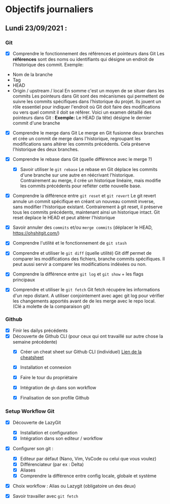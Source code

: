 # Objectifs journaliers

## Lundi 23/09/2021 :

### Git

- [x] Comprendre le fonctionnement des références et pointeurs dans Git
Les **références** sont des noms ou identifiants qui désigne un endroit de l'historique des commit.
Exemple:
- Nom de la branche
- Tag
- HEAD
- Origin / upstream / local
En somme c'est un moyen de se situer dans les commits
Les pointeurs dans Git sont des mécanismes qui permettent de suivre les commits spécifiques dans l’historique du projet. Ils jouent un rôle essentiel pour indiquer l'endroit où Git doit faire des modifications ou vers quel commit il doit se référer. Voici un examen détaillé des pointeurs dans Git :
**Exemple:**
Le HEAD (la tête) désigne le dernier commit d'une branche
- [x] Comprendre le merge dans Git
Le merge en Git fusionne deux branches et crée un commit de merge dans l'historique, regroupant les modifications sans altérer les commits précédents. Cela préserve l'historique des deux branches.
- [x] Comprendre le rebase dans Git (quelle différence avec le merge ?)
  - [x] Savoir utiliser le `git rebase`
Le rebase en Git déplace les commits d'une branche sur une autre en réécrivant l'historique. Contrairement au merge, il crée un historique linéaire, mais modifie les commits précédents pour refléter cette nouvelle base.
- [x] Comprendre la différence entre `git reset` et `git revert`
Le git revert annule un commit spécifique en créant un nouveau commit inverse, sans modifier l'historique existant. Contrairement à git reset, il préserve tous les commits précédents, maintenant ainsi un historique intact. Git reset deplace le HEAD et peut altèrer l'historique
- [x] Savoir annuler des `commits` et/ou `merge commits` (déplacer le HEAD, https://ohshitgit.com/)
- [x] Comprendre l'utilité et le fonctionnement de `git stash`
- [x] Comprendre et utiliser le `git diff` (quelle utilité)
Git diff permet de comparer les modifications des fichiers, branche  commits spécifiques. Il peut aussi servir a comparer les modifications indéxées ou non.
- [x] Comprendre la différence entre `git log` et `git show` + les flags principaux
- [x] Comprendre et utiliser le `git fetch`
Git fetch récupére les informations d'un repo distant.
A utiliser conjointement avec agec git log pour vérifier les changements apportés avant de de les merge avec le repo local. (Clé a molette de la comparaison git)


### Github

- [x] Finir les dailys précédents
- [x] Découverte de Github CLI (pour ceux qui ont travaillé sur autre chose la semaine précédente)
  - [x] Créer un cheat sheet sur Github CLI (individuel)
  [Lien de la cheatsheet](https://yohanf1245.github.io/GH-CLI-CHEATSHEET/)
  - [x] Installation et connexion
  - [x] Faire le tour du propriétaire
  - [x] Intégration de `gh` dans son workflow
  - [x] Finalisation de son profile Github


### Setup Workflow Git

- [x] Découverte de LazyGit
  - [x] Installation et configuration
  - [x] Intégration dans son editeur / workflow
- [x] Configurer son git :
  - [x] Editeur par défaut (Nano, Vim, VsCode ou celui que vous voulez)
  - [x] Différenciateur (par ex : Delta)
  - [x] Aliases
  - [x] Comprendre la différence entre config locale, globale et système
- [x] Choix workflow : Alias ou Lazygit (obligatoire un des deux)
- [x] Savoir travailler avec `git fetch`

